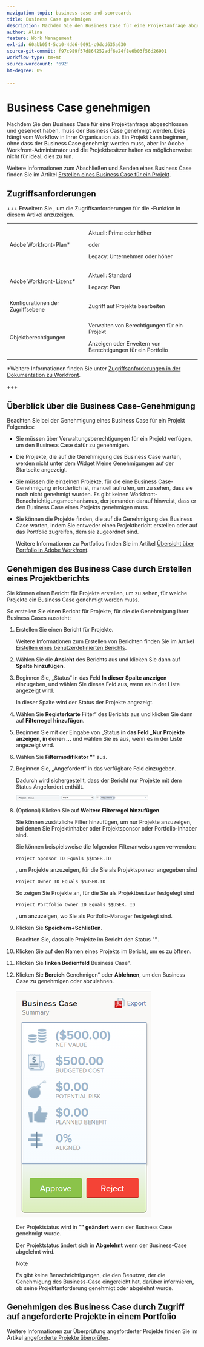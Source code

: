 ```yaml
---
navigation-topic: business-case-and-scorecards
title: Business Case genehmigen
description: Nachdem Sie den Business Case für eine Projektanfrage abgeschlossen und gesendet haben, muss der Business Case genehmigt werden. Dies hängt vom Workflow in Ihrer Organisation ab. Ein Projekt kann beginnen, ohne dass der Business Case genehmigt werden muss, aber Ihr Adobe Workfront-Administrator und die Projektbesitzer halten es möglicherweise nicht für ideal, dies zu tun.
author: Alina
feature: Work Management
exl-id: 60abb054-5cb0-4dd6-9091-c9dcd635a630
source-git-commit: f97c989f57d864252adf6e24f8e6b03f56d26901
workflow-type: tm+mt
source-wordcount: '692'
ht-degree: 0%

---
```


# Business Case genehmigen

<!--Audit: 6/2025-->

Nachdem Sie den Business Case für eine Projektanfrage abgeschlossen und gesendet haben, muss der Business Case genehmigt werden. Dies hängt vom Workflow in Ihrer Organisation ab. Ein Projekt kann beginnen, ohne dass der Business Case genehmigt werden muss, aber Ihr Adobe Workfront-Administrator und die Projektbesitzer halten es möglicherweise nicht für ideal, dies zu tun.

Weitere Informationen zum Abschließen und Senden eines Business Case finden Sie im Artikel [Erstellen eines Business Case für ein Projekt](../../../manage-work/projects/define-a-business-case/create-business-case.md).

## Zugriffsanforderungen

+++ Erweitern Sie , um die Zugriffsanforderungen für die -Funktion in diesem Artikel anzuzeigen.

<table style="table-layout:auto"> 
 <col> 
 <col> 
 <tbody> 
  <tr> 
   <td role="rowheader"><p>Adobe Workfront-Plan*</p></td> 
   <td> 
   <p>Aktuell: Prime oder höher</p>
   <p>oder</p>
   <p>Legacy: Unternehmen oder höher</p> 
   </td> 
  </tr> 
  <tr> 
   <td role="rowheader">Adobe Workfront-Lizenz*</td> 
   <td> 
   <p>Aktuell: Standard </p> 
   <p>Legacy: Plan </p> </td> 
  </tr> 
  <tr> 
   <td role="rowheader">Konfigurationen der Zugriffsebene</td> 
   <td> <p>Zugriff auf Projekte bearbeiten</p> </td> 
  </tr> 
  <tr> 
   <td role="rowheader"><p>Objektberechtigungen</p></td> 
   <td> <p>Verwalten von Berechtigungen für ein Projekt</p> <p>Anzeigen oder Erweitern von Berechtigungen für ein Portfolio</p>  </td> 
  </tr> 
 </tbody> 
</table>

*Weitere Informationen finden Sie unter [Zugriffsanforderungen in der Dokumentation zu Workfront](/help/quicksilver/administration-and-setup/add-users/access-levels-and-object-permissions/access-level-requirements-in-documentation.md).

+++

## Überblick über die Business Case-Genehmigung

Beachten Sie bei der Genehmigung eines Business Case für ein Projekt Folgendes:

* Sie müssen über Verwaltungsberechtigungen für ein Projekt verfügen, um den Business Case dafür zu genehmigen.
* Die Projekte, die auf die Genehmigung des Business Case warten, werden nicht unter dem Widget Meine Genehmigungen auf der Startseite angezeigt.
* Sie müssen die einzelnen Projekte, für die eine Business Case-Genehmigung erforderlich ist, manuell aufrufen, um zu sehen, dass sie noch nicht genehmigt wurden. Es gibt keinen Workfront-Benachrichtigungsmechanismus, der jemanden darauf hinweist, dass er den Business Case eines Projekts genehmigen muss.
* Sie können die Projekte finden, die auf die Genehmigung des Business Case warten, indem Sie entweder einen Projektbericht erstellen oder auf das Portfolio zugreifen, dem sie zugeordnet sind.

  Weitere Informationen zu Portfolios finden Sie im Artikel [Übersicht über Portfolio in Adobe Workfront](../../../manage-work/portfolios/portfolios-overview/portfolio-overview.md).

## Genehmigen des Business Case durch Erstellen eines Projektberichts

Sie können einen Bericht für Projekte erstellen, um zu sehen, für welche Projekte ein Business Case genehmigt werden muss.

So erstellen Sie einen Bericht für Projekte, für die die Genehmigung ihrer Business Cases aussteht:

1. Erstellen Sie einen Bericht für Projekte.

   Weitere Informationen zum Erstellen von Berichten finden Sie im Artikel [Erstellen eines benutzerdefinierten Berichts](../../../reports-and-dashboards/reports/creating-and-managing-reports/create-custom-report.md).

1. Wählen Sie die **Ansicht** des Berichts aus und klicken Sie dann auf **Spalte hinzufügen**.

1. Beginnen Sie, „Status“ in das Feld **In dieser Spalte anzeigen** einzugeben, und wählen Sie dieses Feld aus, wenn es in der Liste angezeigt wird.

   In dieser Spalte wird der Status der Projekte angezeigt.

1. Wählen Sie **Registerkarte** Filter“ des Berichts aus und klicken Sie dann auf **Filterregel hinzufügen**.

1. Beginnen Sie mit der Eingabe von „Status **in das Feld „Nur Projekte anzeigen, in denen …** und wählen Sie es aus, wenn es in der Liste angezeigt wird.
1. Wählen Sie **Filtermodifikator &quot;**&quot; aus.
1. Beginnen Sie, „Angefordert“ in das verfügbare Feld einzugeben.

   Dadurch wird sichergestellt, dass der Bericht nur Projekte mit dem Status Angefordert enthält.

   ![requested_projects_filter.png](assets/requested-projects-filter-350x14.png)

1. (Optional) Klicken Sie auf **Weitere Filterregel hinzufügen**.

   Sie können zusätzliche Filter hinzufügen, um nur Projekte anzuzeigen, bei denen Sie Projektinhaber oder Projektsponsor oder Portfolio-Inhaber sind.

   Sie können beispielsweise die folgenden Filteranweisungen verwenden:

   ```
   Project Sponsor ID Equals $$USER.ID
   ```

   , um Projekte anzuzeigen, für die Sie als Projektsponsor angegeben sind

   ```
   Project Owner ID Equals $$USER.ID
   ```

   So zeigen Sie Projekte an, für die Sie als Projektbesitzer festgelegt sind

   ```
   Project Portfolio Owner ID Equals $$USER. ID
   ```

   , um anzuzeigen, wo Sie als Portfolio-Manager festgelegt sind.

1. Klicken Sie **Speichern+Schließen**.

   Beachten Sie, dass alle Projekte im Bericht den Status &quot;**&quot;**.

1. Klicken Sie auf den Namen eines Projekts im Bericht, um es zu öffnen.
1. Klicken Sie **linken Bedienfeld** Business Case“.
1. Klicken Sie **Bereich** Genehmigen“ oder **Ablehnen**, um den Business Case zu genehmigen oder abzulehnen.

   ![Business Case](assets/business-case-summary-with-rp-information--1-.png)

   Der Projektstatus wird in &quot;**&quot; geändert** wenn der Business Case genehmigt wurde.

   Der Projektstatus ändert sich in **Abgelehnt** wenn der Business-Case abgelehnt wird.

   >[!NOTE]
   >
   >Es gibt keine Benachrichtigungen, die den Benutzer, der die Genehmigung des Business-Case eingereicht hat, darüber informieren, ob seine Projektanforderung genehmigt oder abgelehnt wurde.

## Genehmigen des Business Case durch Zugriff auf angeforderte Projekte in einem Portfolio

Weitere Informationen zur Überprüfung angeforderter Projekte finden Sie im Artikel [angeforderte Projekte überprüfen](../../../manage-work/portfolios/create-and-manage-portfolios/review-requested-projects.md).
